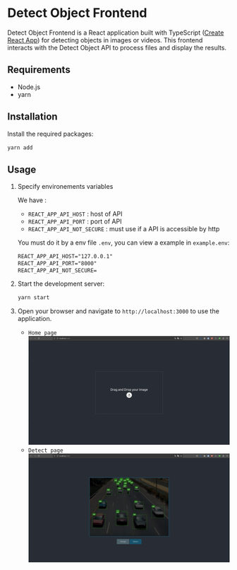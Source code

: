 # Detect Object Frontend

Detect Object Frontend is a React application built with TypeScript ([Create React App](https://github.com/facebook/create-react-app)) for detecting objects in images or videos. This frontend interacts with the Detect Object API to process files and display the results.

## Requirements

- Node.js
- yarn

## Installation

Install the required packages:

```bash
yarn add
```

## Usage

1. Specify environements variables

    We have :
    - `REACT_APP_API_HOST` : host of API
    - `REACT_APP_API_PORT` :  port of API
    - `REACT_APP_API_NOT_SECURE` : must use if a API is accessible by http

    You must do it by a env file `.env`, you can view a example in `example.env`:

    ```properties
    REACT_APP_API_HOST="127.0.0.1"
    REACT_APP_API_PORT="8000"
    REACT_APP_API_NOT_SECURE=
    ```

2. Start the development server:

    ```bash
    yarn start
    ```

3. Open your browser and navigate to `http://localhost:3000` to use the application.

    - `Home page`
        ![Home page image](./img/home.png)
    - `Detect page`
        ![page detection](./img/detect.png)
